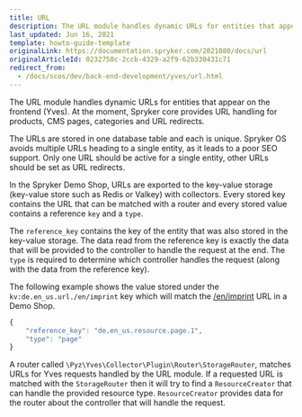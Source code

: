 ```yaml
---
title: URL
description: The URL module handles dynamic URLs for entities that appear on the frontend (Yves)
last_updated: Jun 16, 2021
template: howto-guide-template
originalLink: https://documentation.spryker.com/2021080/docs/url
originalArticleId: 0232750c-2ccb-4329-a2f9-62b330431c71
redirect_from:
  - /docs/scos/dev/back-end-development/yves/url.html
---
```


The URL module handles dynamic URLs for entities that appear on the frontend (Yves). At the moment, Spryker core provides URL handling for products, CMS pages, categories and URL redirects.

The URLs are stored in one database table and each is unique. Spryker OS avoids multiple URLs heading to a single entity, as it leads to a poor SEO support. Only one URL should be active for a single entity, other URLs should be set as URL redirects.

In the Spryker Demo Shop, URLs are exported to the key-value storage (key-value store such as Redis or Valkey) with collectors. Every stored key contains the URL that can be matched with a router and every stored value contains a reference `key` and a `type`.

The `reference_key` contains the key of the entity that was also stored in the key-value storage. The data read from the reference key is exactly the data that will be provided to the controller to handle the request at the end. The `type` is required to determine which controller handles the request (along with the data from the reference key).

The following example shows the value stored under the `kv:de.en_us.url./en/imprint` key which will match the [/en/imprint](http://zed.mysprykershop.com/en/imprint) URL in a Demo Shop.

```js
{
    "reference_key": "de.en_us.resource.page.1",
    "type": "page"
}
```

A router called `\Pyz\Yves\Collector\Plugin\Router\StorageRouter`, matches URLs for Yves requests handled by the URL module. If a requested URL is matched with the `StorageRouter` then it will try to find a `ResourceCreator` that can handle the provided resource type. `ResourceCreator` provides data for the router about the controller that will handle the request.
